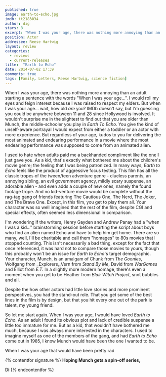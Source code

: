 ```yaml
---
published: true
image: earth-to-echo.jpg
imdb: tt2183034
author: dig
stars: 3
excerpt: "When I was your age, there was nothing more annoying than an adult starting a sentence with the words \"When I was your age\"."
position: Actor
addressee: Reese Hartwig
layout: review
categories: 
  - reviews
  - current-releases
title:  "Earth to Echo"
date: 2014-07-02 17:39
comments: true
tags: [Family, Letters, Reese Hartwig, science fiction]
---
```

When I was your age, there was nothing more annoying than an adult starting a sentence with the words "When I was your age…". I would roll my eyes and feign interest because I was raised to respect my elders. But when I was your age… wait, how old _are_ you? IMDb doesn't say, but I'm guessing you could be anywhere between 11 and 28 since Hollywood is involved. It wouldn't surprise me in the slightest to find out that you are older than Munch, the middle-schooler you play in _Earth To Echo._ You give the kind of unself-aware portrayal I would expect from either a toddler or an actor with more experience. But regardless of your age, kudos to you for delivering the most animated and endearing performance in a movie where the most endearing performance was supposed to come from an animated alien. 

I used to hate when adults paid me a backhanded compliment like the one I just gave you. As a kid, that's exactly what bothered me about the children's movie genre; the feeling that I was being patronized. In many ways, _Earth to Echo_ feels like the product of aggressive focus testing. This film has all the classic tropes of the tween/teen adventure genre - clueless parents, an annoying sibling, an evil government agency, mildly scary suspense, an adorable alien - and even adds a couple of new ones, namely the found footage trope. And no kid-venture movie would be complete without the rag-tag gang of friends featuring The Cautious One, The Nerd, The Joker, and The Brave One. Except, in this film, you get to play them all. Your character was so well imagined that the rest of the film, despite CGI and special effects, often seemed less dimensional in comparison.

I'm wondering if the writers, Henry Gayden and Andrew Panay had a "when I was a kid…" brainstorming session before starting the script about boys who find an alien named Echo and have to help him get home. There are so many, well, I'll be charitable and call them "homages" to 80s movies that I stopped counting. This isn't necessarily a bad thing, except for the fact that once referenced, it was hard not to compare those movies to yours, though this probably won't be an issue for _Earth to Echo_'s target demographic. Your character, Munch, is an amalgam of Chunk from _The Goonies_, Wolfgang from _Explorers,_Vern from _Stand By Me_, David from _WarGames_ and Elliot from _E.T._ In a slightly more modern homage, there's even a moment when you get to be Heather from _Blair Witch Project_, snot bubbles and all. 

Despite the how other actors had little love stories and more prominent perspectives, you had the stand-out role. That you get some of the best lines in the film is by design, but that you hit every one out of the park is talent, my young friend. 

So let me start again. When I was your age, I would have loved _Earth to Echo_. As an adult I found its obvious plot and lack of credible suspense a little too immature for me. But as a kid, that wouldn't have bothered me much, because I was always more interested in the characters. I used to  imagine myself as one of the members of the gang, and had _Earth to Echo_ come out in 1985, I know Munch would have been the one I wanted to be. 

When I was your age that would have been pretty rad.

{% contentfor signature %}
**Hoping Munch gets a spin-off series,**

Di
{% endcontentfor %}